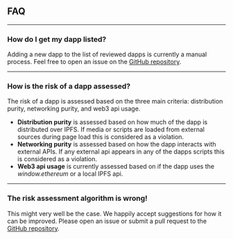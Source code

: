 
## FAQ

---

### How do I get my dapp listed?

Adding a new dapp to the list of reviewed dapps is currently a manual process. Feel free to open an issue on the [GitHub repository](https://github.com/oed/dappdir.eth).

---

### How is the risk of a dapp assessed?

The risk of a dapp is assessed based on the three main criteria: distribution purity, networking purity, and web3 api usage.

- **Distribution purity** is assessed based on how much of the dapp is distributed over IPFS. If media or scripts are loaded from external sources during page load this is considered as a violation.
- **Networking purity** is assessed based on how the dapp interacts with external APIs. If any external api appears in any of the dapps scripts this is considered as a violation.
- **Web3 api usage** is currently assessed based on if the dapp uses the *window.ethereum* or a local IPFS api.

---

### The risk assessment algorithm is wrong!

This might very well be the case. We happily accept suggestions for how it can be improved. Please open an issue or submit a pull request to the [GitHub repository](https://github.com/oed/dappdir.eth).
